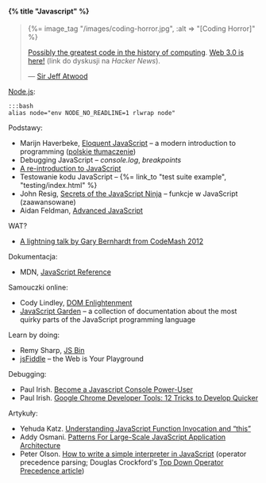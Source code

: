 #### {% title "Javascript" %}

<blockquote>
 {%= image_tag "/images/coding-horror.jpg", :alt => "[Coding Horror]" %}
 <p>
  <a href="http://theonion.github.io/fartscroll.js/">Possibly the greatest code in the history of computing</a>.
  <a href="https://news.ycombinator.com/item?id=5680029">Web 3.0 is here!</a>
  (link do dyskusji na <i>Hacker News</i>).
 </p>
 <p class="author">— <a href="http://www.codinghorror.com/blog/">Sir Jeff Atwood</a></p>
</blockquote>

[Node.js](http://nodejs.org/):

    :::bash
    alias node="env NODE_NO_READLINE=1 rlwrap node"

Podstawy:

* Marijn Haverbeke, [Eloquent JavaScript](http://eloquentjavascript.net/) –
  a modern introduction to programming
  ([polskie tłumaczenie](http://www.bt4.pl/kursy/javascript/wszystko-jasne/))
* Debugging JavaScript – *console.log*, *breakpoints*
* [A re-introduction to JavaScript](https://developer.mozilla.org/en/A_re-introduction_to_JavaScript)
* Testowanie kodu JavaScript – {%= link_to "test suite example", "testing/index.html" %}
* John Resig, [Secrets of the JavaScript Ninja](http://ejohn.org/apps/learn/) –
  funkcje w JavaScript (zaawansowane)
* Aidan Feldman, [Advanced JavaScript](http://advanced-js.github.io/deck/)

WAT?

* [A lightning talk by Gary Bernhardt from CodeMash 2012](https://www.destroyallsoftware.com/talks/wat)

Dokumentacja:

* MDN,
  [JavaScript Reference](https://developer.mozilla.org/en/JavaScript/Reference/)

Samouczki online:

* Cody Lindley, [DOM Enlightenment](http://domenlightenment.com/)
* [JavaScript Garden](http://bonsaiden.github.com/JavaScript-Garden/) –
  a collection of documentation about the most quirky parts of the
  JavaScript programming language

Learn by doing:

* Remy Sharp, [JS Bin](http://jsbin.com/)
* [jsFiddle](http://jsfiddle.net/) – the Web is Your Playground

Debugging:

* Paul Irish.
  [Become a Javascript Console Power-User](http://www.youtube.com/watch?v=4mf_yNLlgic)
* Paul Irish.
  [Google Chrome Developer Tools: 12 Tricks to Develop Quicker](http://www.youtube.com/watch?v=nOEw9iiopwI)

Artykuły:

* Yehuda Katz.
 [Understanding JavaScript Function Invocation and “this”](http://yehudakatz.com/2011/08/11/understanding-javascript-function-invocation-and-this/)
* Addy Osmani.
 [Patterns For Large-Scale JavaScript Application Architecture](http://addyosmani.com/largescalejavascript/)
* Peter Olson.
 [How to write a simple interpreter in JavaScript](http://www.codeproject.com/Articles/345888/How-to-write-a-simple-interpreter-in-JavaScript)
 (operator precedence parsing; Douglas Crockford's [Top Down Operator Precedence article](http://javascript.crockford.com/tdop/tdop.html))
